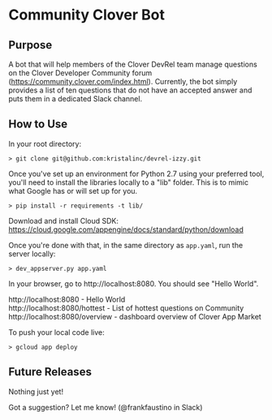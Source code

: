 Community Clover Bot
==========

Purpose
----------
A bot that will help members of the Clover DevRel team manage questions on the Clover Developer Community forum (https://community.clover.com/index.html). Currently, the bot simply provides a list of ten questions that do not have an accepted answer and puts them in a dedicated Slack channel. 

How to Use
----------

In your root directory:

`> git clone git@github.com:kristalinc/devrel-izzy.git`

Once you've set up an environment for Python 2.7 using your preferred tool, you'll need to install the libraries locally to a "lib" folder. This is to mimic what Google has or will set up for you.

`> pip install -r requirements -t lib/`

Download and install Cloud SDK: https://cloud.google.com/appengine/docs/standard/python/download

Once you're done with that, in the same directory as `app.yaml`, run the server locally:  

`> dev_appserver.py app.yaml`

In your browser, go to http://localhost:8080. You should see "Hello World". 

http://localhost:8080 - Hello World  
http://localhost:8080/hottest - List of hottest questions on Community  
http://localhost:8080/overview - dashboard overview of Clover App Market  

To push your local code live:  

`> gcloud app deploy`

Future Releases
----------
Nothing just yet!

Got a suggestion? Let me know! (@frankfaustino in Slack)
